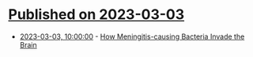 # [Published on 2023-03-03](index.md)

* [2023-03-03, 10:00:00](https://soylentnews.org/article.pl?sid=23/03/02/0016258&from=rss) - [How Meningitis-causing Bacteria Invade the Brain](https://soylentnews.org/article.pl?sid=23/03/02/0016258&from=rss)
